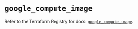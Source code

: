 # `google_compute_image`

Refer to the Terraform Registry for docs: [`google_compute_image`](https://registry.terraform.io/providers/hashicorp/google/6.3.0/docs/resources/compute_image).
